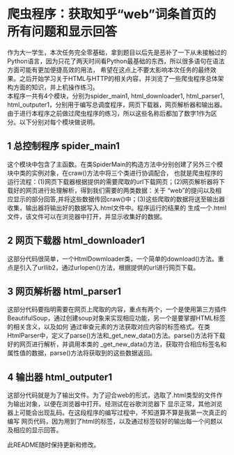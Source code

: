 # 爬虫程序：获取知乎“web”词条首页的所有问题和显示回答
作为大一学生，本次任务完全零基础，拿到题目以后先是恶补了一下从未接触过的Python语言，因为只花了两天时间看Python最基础的东西，所以很多语句在语法方面可能有更加便捷高效的用法，
  希望在这点上不要太影响本次任务的最终效果。之后开始学习关于HTML与HTTP的相关内容，并浏览了一些爬虫程序总体架构方面的知识，并上机操作练习。\
本程序一共有4个模块，分别为spider_main1, html_downloader1, html_parser1, html_outputer1，分别用于编写总调度程序，网页下载器，网页解析器和输出器。
由于进行本程序之前做过爬虫程序的练习，所以这些名称后都加了数字1作为区分。以下分别对每个模块做说明。

## 1 总控制程序 spider_main1
这个模块中包含了主函数。在类SpiderMain的构造方法中分别创建了另外三个模块中类的实例对象，在craw()方法中将三个类进行协调配合，
  也就是爬虫程序的运行流程：(1)网页下载器根据提供的需要爬取的url下载网页；(2)网页解析器将下载好的网页进行处理解析，得到我们需要的两类数据：关于
  “web”的提问以及相应显示的部分回答,并将这些数据传回craw()中；(3)这些爬取的数据将送至输出器收集，输出器将输出好的数据写入.html文件中。程序运行的结果的
  生成一个.html文件，该文件可以在浏览器中打开，并显示收集好的数据。
## 2 网页下载器 html_downloader1
这部分代码很简单，一个HtmlDowmloader类，一个简单的download()方法。重点是引入了urllib2，通过urlopen()方法，根据提供的url进行网页下载。
## 3 网页解析器 html_parser1
这部分代码要指明需要在网页上爬取的内容，重点有两个，一个是使用第三方插件BeautifulSoup，通过创建soup对象来实现相应功能，另一个是要掌握HTML标签的相关含义，以及如何
  通过审查元素的方法获取对应内容的标签格式。在类HtmlParser中，定义了parse()方法和_get_new_data()方法。parse()方法将下载好的网页进行解析，并调用本类的
  _get_new_data()方法，获取符合相应标签名和属性值的数据，parse()方法将获取到的这些数据返回。
## 4 输出器 html_outputer1
这部分代码就是为了输出文件。为了迎合web的形式，选取了.html类型的文件作为输出对象，以便在浏览器中打开。经测试在谷歌浏览器下
  显示正常，其他浏览器上可能会出现乱码。在这段程序的编写过程中，不知道算不算是我第一次真正的编写
  网页代码，因为用到了html的标签，以及通过<table>标签较好的输出每一个问题以及相应的显示回答。
  
此README随时保持更新和修改。

